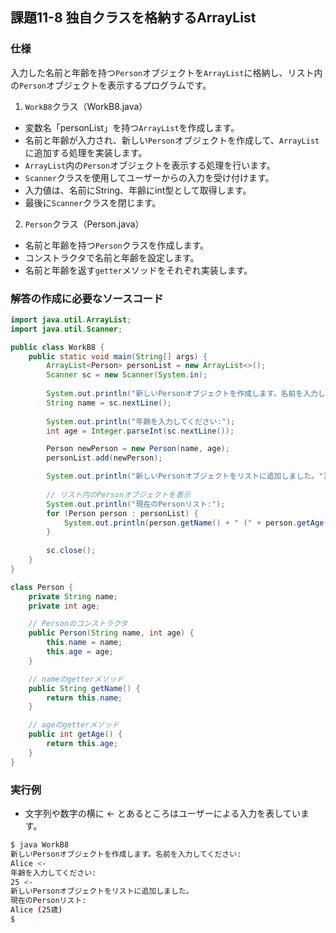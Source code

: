 ## 課題11-8 独自クラスを格納するArrayList

### 仕様
入力した名前と年齢を持つ`Person`オブジェクトを`ArrayList`に格納し、リスト内の`Person`オブジェクトを表示するプログラムです。

1. `WorkB8`クラス（WorkB8.java）
 - 変数名「personList」を持つ`ArrayList`を作成します。
 - 名前と年齢が入力され、新しい`Person`オブジェクトを作成して、`ArrayList`に追加する処理を実装します。
 - `ArrayList`内の`Person`オブジェクトを表示する処理を行います。
 - `Scanner`クラスを使用してユーザーからの入力を受け付けます。
 - 入力値は、名前にString、年齢にint型として取得します。
 - 最後に`Scanner`クラスを閉じます。

2. `Person`クラス（Person.java）
 - 名前と年齢を持つ`Person`クラスを作成します。
 - コンストラクタで名前と年齢を設定します。
 - 名前と年齢を返す`getter`メソッドをそれぞれ実装します。


### 解答の作成に必要なソースコード

```java
import java.util.ArrayList;
import java.util.Scanner;

public class WorkB8 {
    public static void main(String[] args) {
        ArrayList<Person> personList = new ArrayList<>();
        Scanner sc = new Scanner(System.in);
        
        System.out.println("新しいPersonオブジェクトを作成します。名前を入力してください:");
        String name = sc.nextLine();
        
        System.out.println("年齢を入力してください:");
        int age = Integer.parseInt(sc.nextLine());

        Person newPerson = new Person(name, age);
        personList.add(newPerson);

        System.out.println("新しいPersonオブジェクトをリストに追加しました。");
        
        // リスト内のPersonオブジェクトを表示
        System.out.println("現在のPersonリスト:");
        for (Person person : personList) {
            System.out.println(person.getName() + " (" + person.getAge() + "歳)");
        }
        
        sc.close();
    }
}

class Person {
    private String name;
    private int age;

    // Personのコンストラクタ
    public Person(String name, int age) {
        this.name = name;
        this.age = age;
    }

    // nameのgetterメソッド
    public String getName() {
        return this.name;
    }

    // ageのgetterメソッド
    public int getAge() {
        return this.age;
    }
}
```

### 実行例

- 文字列や数字の横に <- とあるところはユーザーによる入力を表しています。

```sh
$ java WorkB8
新しいPersonオブジェクトを作成します。名前を入力してください:
Alice <-
年齢を入力してください:
25 <-
新しいPersonオブジェクトをリストに追加しました。
現在のPersonリスト:
Alice (25歳)
$ 
```